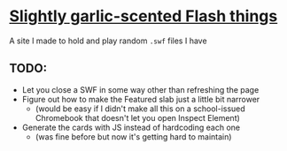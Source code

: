 # [Slightly garlic-scented Flash things](https://grosserly.github.io/flash/)

A site I made to hold and play random `.swf` files I have

## TODO:
* Let you close a SWF in some way other than refreshing the page
* Figure out how to make the Featured slab just a little bit narrower
  - (would be easy if I didn't make all this on a school-issued Chromebook that doesn't let you open Inspect Element)</sub></sup>
* Generate the cards with JS instead of hardcoding each one
  - (was fine before but now it's getting hard to maintain)

